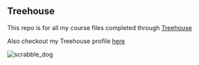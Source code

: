 ## Treehouse

This repo is for all my course files completed through [Treehouse](teamtreehouse.com)

Also checkout my Treehouse profile [here](https://teamtreehouse.com/spdunn7)

![scrabble_dog](https://user-images.githubusercontent.com/65930521/83681209-1433fd00-a5b0-11ea-80ee-d4aad7d4434f.jpg)
